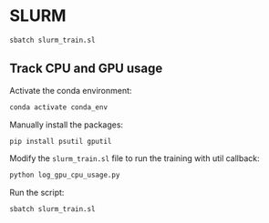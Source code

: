 # SLURM

```bash
sbatch slurm_train.sl
```

## Track CPU and GPU usage

Activate the conda environment:

```bash
conda activate conda_env
```

Manually install the packages:

```bash
pip install psutil gputil
```

Modify the `slurm_train.sl` file to run the training with util callback:

```bash
python log_gpu_cpu_usage.py
```

Run the script:

```bash
sbatch slurm_train.sl
```

